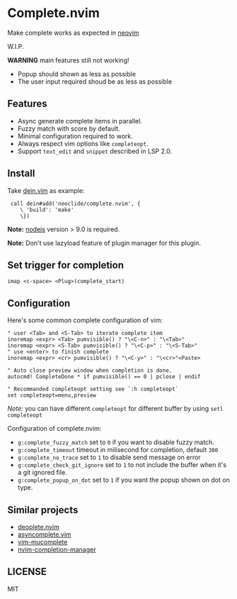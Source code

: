 # Complete.nvim

Make complete works as expected in [neovim](https://github.com/neovim/neovim)

W.I.P.

**WARNING** main features still not working!

* Popup should shown as less as possible
* The user input required shoud be as less as possible

## Features

* Async generate complete items in parallel.
* Fuzzy match with score by default.
* Minimal configuration required to work.
* Always respect vim options like `completeopt`.
* Support `text_edit` and `snippet` described in LSP 2.0.

## Install

Take [dein.vim](https://github.com/Shougo/dein.vim) as example:

``` vim
 call dein#add('neoclide/complete.nvim', {
    \ 'build': 'make'
    \})
```

**Note:** [nodejs](http://nodejs.org/) version > 9.0 is required.

**Note:** Don't use lazyload feature of plugin manager for this plugin.

## Set trigger for completion

```
imap <c-space> <Plug>(complete_start)
```

## Configuration

Here's some common complete configuration of vim:

``` vim
" user <Tab> and <S-Tab> to iterate complete item
inoremap <expr> <Tab> pumvisible() ? "\<C-n>" : "\<Tab>"
inoremap <expr> <S-Tab> pumvisible() ? "\<C-p>" : "\<S-Tab>"
" use <enter> to finish complete
inoremap <expr> <cr> pumvisible() ? "\<C-y>" : "\<cr>"<Paste>

" Auto close preview window when completion is done.
autocmd! CompleteDone * if pumvisible() == 0 | pclose | endif

" Recommanded completeopt setting see `:h completeopt`
set completeopt=menu,preview
```

*Note:* you can have different `completeopt` for different buffer
by using `setl completeopt`

Configuration of complete.nvim:

* `g:complete_fuzzy_match` set to `0` if you want to disable fuzzy match.
* `g:complete_timeout` timeout in milisecond for completion, default `300`
* `g:complete_no_trace` set to `1` to disable send message on error
* `g:complete_check_git_ignore` set to `1` to not include the buffer when it's a
  git ignored file.
* `g:complete_popup_on_dot` set to `1` if you want the popup shown on dot
  on type.

## Similar projects

* [deoplete.nvim](https://github.com/Shougo/deoplete.nvim)
* [asyncomplete.vim](https://github.com/prabirshrestha/asyncomplete.vim)
* [vim-mucomplete](https://github.com/lifepillar/vim-mucomplete/)
* [nvim-completion-manager](https://github.com/roxma/nvim-completion-manager)

## LICENSE

MIT
